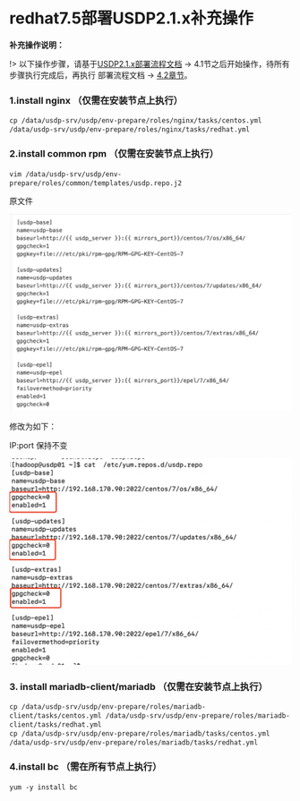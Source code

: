 # redhat7.5部署USDP2.1.x补充操作

**补充操作说明：**

!> 以下操作步骤，请基于[USDP2.1.x部署流程文档](https://docs.ucloud.cn/usdpdc/2.1.x/plan&create/install_v2) -> 4.1节之后开始操作，待所有步骤执行完成后，再执行 部署流程文档 -> [4.2章节](https://docs.ucloud.cn/usdpdc/2.1.x/plan&create/install_v2?id=_42-%e6%89%a7%e8%a1%8c%e7%8e%af%e5%a2%83%e5%88%9d%e5%a7%8b%e5%8c%96)。

### 1.install nginx （仅需在安装节点上执行）

```shell
cp /data/usdp-srv/usdp/env-prepare/roles/nginx/tasks/centos.yml /data/usdp-srv/usdp/env-prepare/roles/nginx/tasks/redhat.yml
```

### 2.install common rpm （仅需在安装节点上执行）

```shell
vim /data/usdp-srv/usdp/env-prepare/roles/common/templates/usdp.repo.j2
```

原文件

![](../../images/2.1.x/plan&create/InstallOnRedhat7.5/image2022-11-29_18-2-25.png)

修改为如下：

IP:port 保持不变

![](../../images/2.1.x/plan&create/InstallOnRedhat7.5/image2022-11-29_18-6-21.png)

### 3. install mariadb-client/mariadb （仅需在安装节点上执行）

```shell
cp /data/usdp-srv/usdp/env-prepare/roles/mariadb-client/tasks/centos.yml /data/usdp-srv/usdp/env-prepare/roles/mariadb-client/tasks/redhat.yml
cp /data/usdp-srv/usdp/env-prepare/roles/mariadb/tasks/centos.yml /data/usdp-srv/usdp/env-prepare/roles/mariadb/tasks/redhat.yml
```

### 4.install bc （需在所有节点上执行）

```shell
yum -y install bc
```

